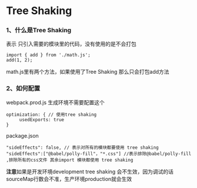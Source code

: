 # Tree Shaking

### 1、什么是Tree Shaking

表示 只引入需要的模块里的代码，没有使用的是不会打包

```
import { add } from './math.js';
add(1, 2);
```

math.js里有两个方法，如果使用了Tree Shaking 那么只会打包add方法

### 2、如何配置

webpack.prod.js 生成环境不需要配置这个

```
optimization: { // 使用tree shaking
     usedExports: true
}
```

package.json

```
"sideEffects": false, // 表示对所有的模块都要使用 tree shaking
"sideEffects":["@babel/polly-fill"，"*.css"] //表示排除@babel/polly-fill ,排除所有的css文件 其余import 模块都使用 tree shaking
```

**注意**如果是开发环境development tree shaking 会不生效，因为调试的话sourceMap行数会不准，生产环境production就会生效